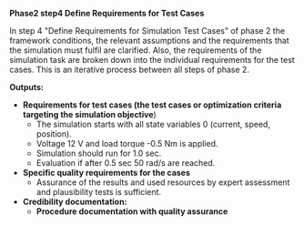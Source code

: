 **Phase2 step4 Define Requirements for Test Cases**

In step 4 "Define Requirements for Simulation Test Cases" of phase 2 the framework conditions, the relevant assumptions and the requirements that the simulation must fulfil are clarified. Also, the requirements of the simulation task are broken down into the individual requirements for the test cases. This is an iterative process between all steps of phase 2.

**Outputs:**

* **Requirements for test cases (the test cases or optimization criteria targeting the simulation objective**)
    * The simulation starts with all state variables 0 (current, speed, position).
    * Voltage 12 V and load torque -0.5 Nm is applied.
    * Simulation should run for 1.0 sec.
    * Evaluation if after 0.5 sec 50 rad/s are reached.
* **Specific quality requirements for the cases**
    * Assurance of the results and used resources by expert assessment and plausibility tests is sufficient.
* **Credibility documentation:**
    * **Procedure documentation with quality assurance**